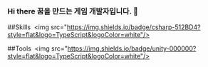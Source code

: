 ### Hi there 꿈을 만드는 게임 개발자입니다. 👋

<!--
**zenobreaker/zenobreaker** is a ✨ _special_ ✨ repository because its `README.md` (this file) appears on your GitHub profile.

Here are some ideas to get you started:

- 🔭 I’m currently working on ...
- 🌱 I’m currently learning ...
- 👯 I’m looking to collaborate on ...
- 🤔 I’m looking for help with ...
- 💬 Ask me about ...
- 📫 How to reach me: ...
- 😄 Pronouns: ...
- ⚡ Fun fact: ...
-->

##Skills 
 <img src="https://img.shields.io/badge/csharp-512BD4?style=flat&logo=TypeScript&logoColor=white"/>


##Tools
 <img src="https://img.shields.io/badge/unity-000000?style=flat&logo=TypeScript&logoColor=white"/>
